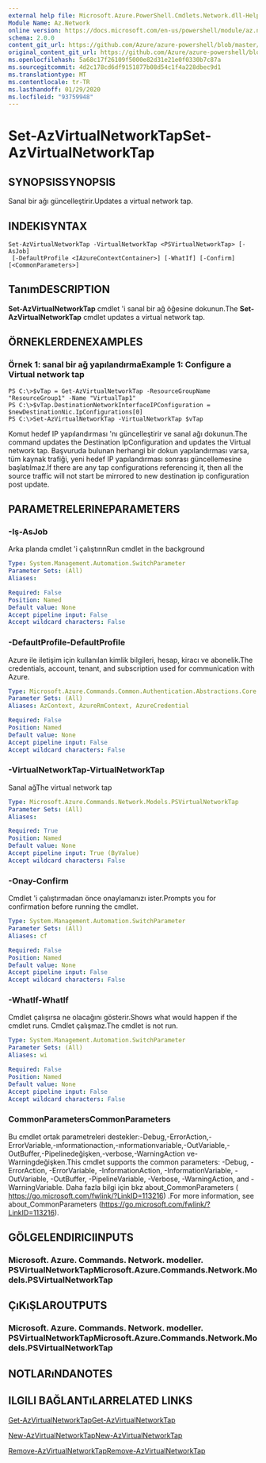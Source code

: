 ```yaml
---
external help file: Microsoft.Azure.PowerShell.Cmdlets.Network.dll-Help.xml
Module Name: Az.Network
online version: https://docs.microsoft.com/en-us/powershell/module/az.network/set-azvirtualnetworktap
schema: 2.0.0
content_git_url: https://github.com/Azure/azure-powershell/blob/master/src/Network/Network/help/Set-AzVirtualNetworkTap.md
original_content_git_url: https://github.com/Azure/azure-powershell/blob/master/src/Network/Network/help/Set-AzVirtualNetworkTap.md
ms.openlocfilehash: 5a68c17f26109f5000e82d31e21e0f0330b7c87a
ms.sourcegitcommit: 4d2c178cd6df9151877b08d54c1f4a228dbec9d1
ms.translationtype: MT
ms.contentlocale: tr-TR
ms.lasthandoff: 01/29/2020
ms.locfileid: "93759948"
---
```

# <span data-ttu-id="7062f-101">Set-AzVirtualNetworkTap</span><span class="sxs-lookup"><span data-stu-id="7062f-101">Set-AzVirtualNetworkTap</span></span>

## <span data-ttu-id="7062f-102">SYNOPSIS</span><span class="sxs-lookup"><span data-stu-id="7062f-102">SYNOPSIS</span></span>
<span data-ttu-id="7062f-103">Sanal bir ağı güncelleştirir.</span><span class="sxs-lookup"><span data-stu-id="7062f-103">Updates a virtual network tap.</span></span>

## <span data-ttu-id="7062f-104">INDEKI</span><span class="sxs-lookup"><span data-stu-id="7062f-104">SYNTAX</span></span>

```
Set-AzVirtualNetworkTap -VirtualNetworkTap <PSVirtualNetworkTap> [-AsJob]
 [-DefaultProfile <IAzureContextContainer>] [-WhatIf] [-Confirm] [<CommonParameters>]
```

## <span data-ttu-id="7062f-105">Tanım</span><span class="sxs-lookup"><span data-stu-id="7062f-105">DESCRIPTION</span></span>
<span data-ttu-id="7062f-106">**Set-AzVirtualNetworkTap** cmdlet 'i sanal bir ağ öğesine dokunun.</span><span class="sxs-lookup"><span data-stu-id="7062f-106">The **Set-AzVirtualNetworkTap** cmdlet updates a virtual network tap.</span></span>

## <span data-ttu-id="7062f-107">ÖRNEKLERDEN</span><span class="sxs-lookup"><span data-stu-id="7062f-107">EXAMPLES</span></span>

### <span data-ttu-id="7062f-108">Örnek 1: sanal bir ağ yapılandırma</span><span class="sxs-lookup"><span data-stu-id="7062f-108">Example 1: Configure a Virtual network tap</span></span>
```
PS C:\>$vTap = Get-AzVirtualNetworkTap -ResourceGroupName "ResourceGroup1" -Name "VirtualTap1"
PS C:\>$vTap.DestinationNetworkInterfaceIPConfiguration = $newDestinationNic.IpConfigurations[0]
PS C:\>Set-AzVirtualNetworkTap -VirtualNetworkTap $vTap
```

<span data-ttu-id="7062f-109">Komut hedef IP yapılandırması 'nı güncelleştirir ve sanal ağı dokunun.</span><span class="sxs-lookup"><span data-stu-id="7062f-109">The command updates the Destination IpConfiguration and updates the Virtual network tap.</span></span>
<span data-ttu-id="7062f-110">Başvuruda bulunan herhangi bir dokun yapılandırması varsa, tüm kaynak trafiği, yeni hedef IP yapılandırması sonrası güncellemesine başlatılmaz.</span><span class="sxs-lookup"><span data-stu-id="7062f-110">If there are any tap configurations referencing it, then all the source traffic will not start be mirrored to new destination ip configuration post update.</span></span>

## <span data-ttu-id="7062f-111">PARAMETRELERINE</span><span class="sxs-lookup"><span data-stu-id="7062f-111">PARAMETERS</span></span>

### <span data-ttu-id="7062f-112">-Iş</span><span class="sxs-lookup"><span data-stu-id="7062f-112">-AsJob</span></span>
<span data-ttu-id="7062f-113">Arka planda cmdlet 'i çalıştırın</span><span class="sxs-lookup"><span data-stu-id="7062f-113">Run cmdlet in the background</span></span>

```yaml
Type: System.Management.Automation.SwitchParameter
Parameter Sets: (All)
Aliases:

Required: False
Position: Named
Default value: None
Accept pipeline input: False
Accept wildcard characters: False
```

### <span data-ttu-id="7062f-114">-DefaultProfile</span><span class="sxs-lookup"><span data-stu-id="7062f-114">-DefaultProfile</span></span>
<span data-ttu-id="7062f-115">Azure ile iletişim için kullanılan kimlik bilgileri, hesap, kiracı ve abonelik.</span><span class="sxs-lookup"><span data-stu-id="7062f-115">The credentials, account, tenant, and subscription used for communication with Azure.</span></span>

```yaml
Type: Microsoft.Azure.Commands.Common.Authentication.Abstractions.Core.IAzureContextContainer
Parameter Sets: (All)
Aliases: AzContext, AzureRmContext, AzureCredential

Required: False
Position: Named
Default value: None
Accept pipeline input: False
Accept wildcard characters: False
```

### <span data-ttu-id="7062f-116">-VirtualNetworkTap</span><span class="sxs-lookup"><span data-stu-id="7062f-116">-VirtualNetworkTap</span></span>
<span data-ttu-id="7062f-117">Sanal ağ</span><span class="sxs-lookup"><span data-stu-id="7062f-117">The virtual network tap</span></span>

```yaml
Type: Microsoft.Azure.Commands.Network.Models.PSVirtualNetworkTap
Parameter Sets: (All)
Aliases:

Required: True
Position: Named
Default value: None
Accept pipeline input: True (ByValue)
Accept wildcard characters: False
```

### <span data-ttu-id="7062f-118">-Onay</span><span class="sxs-lookup"><span data-stu-id="7062f-118">-Confirm</span></span>
<span data-ttu-id="7062f-119">Cmdlet 'i çalıştırmadan önce onaylamanızı ister.</span><span class="sxs-lookup"><span data-stu-id="7062f-119">Prompts you for confirmation before running the cmdlet.</span></span>

```yaml
Type: System.Management.Automation.SwitchParameter
Parameter Sets: (All)
Aliases: cf

Required: False
Position: Named
Default value: None
Accept pipeline input: False
Accept wildcard characters: False
```

### <span data-ttu-id="7062f-120">-WhatIf</span><span class="sxs-lookup"><span data-stu-id="7062f-120">-WhatIf</span></span>
<span data-ttu-id="7062f-121">Cmdlet çalışırsa ne olacağını gösterir.</span><span class="sxs-lookup"><span data-stu-id="7062f-121">Shows what would happen if the cmdlet runs.</span></span>
<span data-ttu-id="7062f-122">Cmdlet çalışmaz.</span><span class="sxs-lookup"><span data-stu-id="7062f-122">The cmdlet is not run.</span></span>

```yaml
Type: System.Management.Automation.SwitchParameter
Parameter Sets: (All)
Aliases: wi

Required: False
Position: Named
Default value: None
Accept pipeline input: False
Accept wildcard characters: False
```

### <span data-ttu-id="7062f-123">CommonParameters</span><span class="sxs-lookup"><span data-stu-id="7062f-123">CommonParameters</span></span>
<span data-ttu-id="7062f-124">Bu cmdlet ortak parametreleri destekler:-Debug,-ErrorAction,-ErrorVariable,-ınformationaction,-ınformationvariable,-OutVariable,-OutBuffer,-Pipelinedeğişken,-verbose,-WarningAction ve-Warningdeğişken.</span><span class="sxs-lookup"><span data-stu-id="7062f-124">This cmdlet supports the common parameters: -Debug, -ErrorAction, -ErrorVariable, -InformationAction, -InformationVariable, -OutVariable, -OutBuffer, -PipelineVariable, -Verbose, -WarningAction, and -WarningVariable.</span></span> <span data-ttu-id="7062f-125">Daha fazla bilgi için bkz about_CommonParameters ( https://go.microsoft.com/fwlink/?LinkID=113216) .</span><span class="sxs-lookup"><span data-stu-id="7062f-125">For more information, see about_CommonParameters (https://go.microsoft.com/fwlink/?LinkID=113216).</span></span>

## <span data-ttu-id="7062f-126">GÖLGELENDIRICI</span><span class="sxs-lookup"><span data-stu-id="7062f-126">INPUTS</span></span>

### <span data-ttu-id="7062f-127">Microsoft. Azure. Commands. Network. modeller. PSVirtualNetworkTap</span><span class="sxs-lookup"><span data-stu-id="7062f-127">Microsoft.Azure.Commands.Network.Models.PSVirtualNetworkTap</span></span>

## <span data-ttu-id="7062f-128">ÇıKıŞLAR</span><span class="sxs-lookup"><span data-stu-id="7062f-128">OUTPUTS</span></span>

### <span data-ttu-id="7062f-129">Microsoft. Azure. Commands. Network. modeller. PSVirtualNetworkTap</span><span class="sxs-lookup"><span data-stu-id="7062f-129">Microsoft.Azure.Commands.Network.Models.PSVirtualNetworkTap</span></span>

## <span data-ttu-id="7062f-130">NOTLARıNDA</span><span class="sxs-lookup"><span data-stu-id="7062f-130">NOTES</span></span>

## <span data-ttu-id="7062f-131">ILGILI BAĞLANTıLAR</span><span class="sxs-lookup"><span data-stu-id="7062f-131">RELATED LINKS</span></span>

[<span data-ttu-id="7062f-132">Get-AzVirtualNetworkTap</span><span class="sxs-lookup"><span data-stu-id="7062f-132">Get-AzVirtualNetworkTap</span></span>](./Get-AzVirtualNetworkTap.md)

[<span data-ttu-id="7062f-133">New-AzVirtualNetworkTap</span><span class="sxs-lookup"><span data-stu-id="7062f-133">New-AzVirtualNetworkTap</span></span>](./New-AzVirtualNetworkTap.md)

[<span data-ttu-id="7062f-134">Remove-AzVirtualNetworkTap</span><span class="sxs-lookup"><span data-stu-id="7062f-134">Remove-AzVirtualNetworkTap</span></span>](./Remove-AzVirtualNetworkTap.md)
